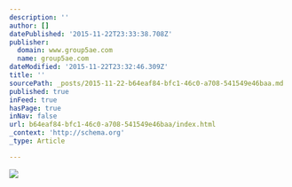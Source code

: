```yaml
---
description: ''
author: []
datePublished: '2015-11-22T23:33:38.708Z'
publisher:
  domain: www.group5ae.com
  name: group5ae.com
dateModified: '2015-11-22T23:32:46.309Z'
title: ''
sourcePath: _posts/2015-11-22-b64eaf84-bfc1-46c0-a708-541549e46baa.md
published: true
inFeed: true
hasPage: true
inNav: false
url: b64eaf84-bfc1-46c0-a708-541549e46baa/index.html
_context: 'http://schema.org'
_type: Article

---
```

![](http://nebula.wsimg.com/639371f78b3b4434e25b868b8e9835f1?AccessKeyId=531592D248B589D87A56&disposition=0&alloworigin=1)